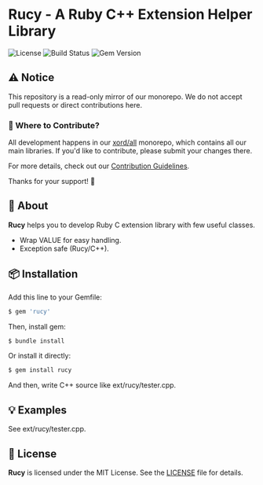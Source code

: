 # Rucy - A Ruby C++ Extension Helper Library

![License](https://img.shields.io/github/license/xord/rucy)
![Build Status](https://github.com/xord/rucy/actions/workflows/test.yml/badge.svg)
![Gem Version](https://badge.fury.io/rb/rucy.svg)

## ⚠️  Notice

This repository is a read-only mirror of our monorepo.
We do not accept pull requests or direct contributions here.

### 🔄 Where to Contribute?

All development happens in our [xord/all](https://github.com/xord/all) monorepo, which contains all our main libraries.
If you'd like to contribute, please submit your changes there.

For more details, check out our [Contribution Guidelines](./CONTRIBUTING.md).

Thanks for your support! 🙌

## 🚀 About

**Rucy** helps you to develop Ruby C extension library with few useful classes.

* Wrap VALUE for easy handling.
* Exception safe (Rucy/C++).

## 📦 Installation

Add this line to your Gemfile:
```ruby
$ gem 'rucy'
```

Then, install gem:
```bash
$ bundle install
```

Or install it directly:
```bash
$ gem install rucy
```

And then, write C++ source like ext/rucy/tester.cpp.

## 💡 Examples

See ext/rucy/tester.cpp.

## 📜 License

**Rucy** is licensed under the MIT License.
See the [LICENSE](./LICENSE) file for details.
